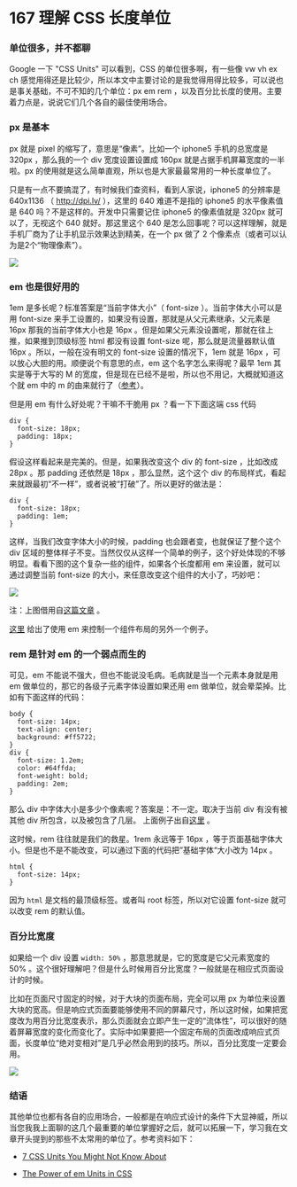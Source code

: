 # 167 理解 CSS 长度单位


### 单位很多，并不都聊

Google 一下 "CSS Units" 可以看到，CSS 的单位很多啊，有一些像 vw vh ex ch 感觉用得还是比较少，所以本文中主要讨论的是我觉得用得比较多，可以说也是事关基础，不可不知的几个单位：px em rem ，以及百分比长度的使用。主要着力点是，说说它们几个各自的最佳使用场合。


### px 是基本

px 就是 pixel 的缩写了，意思是“像素”。比如一个 iphone5 手机的总宽度是 320px ，那么我的一个 div 宽度设置设置成 160px 就是占据手机屏幕宽度的一半啦。px 的使用就是这么简单直观，所以也是大家最最常用的一种长度单位了。

只是有一点不要搞混了，有时候我们查资料，看到人家说，iphone5 的分辨率是 640x1136 （ http://dpi.lv/ ），这里的 640 难道不是指的 iphone5 的水平像素值是 640 吗？不是这样的。开发中只需要记住 iphone5 的像素值就是 320px 就可以了，无视这个 640 就好。那这里这个 640 是怎么回事呢？可以这样理解，就是手机厂商为了让手机显示效果达到精美，在一个 px 做了 2 个像素点（或者可以认为是2个“物理像素”）。

![](http://media.haoduoshipin.com/pic/haoduo/167/px-dot.png)


### em 也是很好用的

1em 是多长呢？标准答案是“当前字体大小”（ font-size ）。当前字体大小可以是用 font-size 来手工设置的，如果没有设置，那就是从父元素继承，父元素是 16px 那我的当前字体大小也是 16px 。但是如果父元素没设置呢，那就在往上推，如果推到顶级标签 html 都没有设置 font-size 呢，那么就是流量器默认值 16px 。所以，一般在没有明文的 font-size 设置的情况下，1em 就是 16px ，可以放心大胆的用。顺便说个有意思的点，em 这个名字怎么来得呢？最早 1em 其实是等于大写的 M 的宽度，但是现在已经不是啦，所以也不用记，大概就知道这个就 em 中的 m 的由来就行了（[参考](http://www.impressivewebs.com/understanding-em-units-css/)）。

但是用 em 有什么好处呢？干嘛不干脆用 px ？看一下下面这端 css 代码

```
div {
  font-size: 18px;
  padding: 18px;
}
```

假设这样看起来是完美的。但是，如果我改变这个 div 的 font-size ，比如改成 28px 。那 padding 还依然是 18px ，那么显然，这个这个 div 的布局样式，看起来就跟最初“不一样”，或者说被“打破”了。所以更好的做法是：

```
div {
  font-size: 18px;
  padding: 1em;
}
```

这样，当我们改变字体大小的时候，padding 也会跟者变，也就保证了整个这个 div 区域的整体样子不变。当然仅仅从这样一个简单的例子，这个好处体现的不够明显。看看下图的这个复杂一些的组件，如果各个长度都用 em 来设置，就可以通过调整当前 font-size 的大小，来任意改变这个组件的大小了，巧妙吧：

![](http://media.haoduoshipin.com/pic/haoduo/167/em-sizing.png)


注：上图借用自[这篇文章](https://medium.com/@simurai/sizing-web-components-8f433689736f) 。

[这里](http://www.sitepoint.com/power-em-units-css/) 给出了使用 em 来控制一个组件布局的另外一个例子。


### rem 是针对 em 的一个弱点而生的

可见，em 不能说不强大，但也不能说没毛病。毛病就是当一个元素本身就是用 em 做单位的，那它的各级子元素字体设置如果还用 em 做单位，就会晕菜掉。比如有下面这样的代码：

```
body {
  font-size: 14px;
  text-align: center;
  background: #ff5722;
}
div {
  font-size: 1.2em;
  color: #64ffda;
  font-weight: bold;
  padding: 2em;
}
```

那么 div 中字体大小是多少个像素呢？答案是：不一定。取决于当前 div 有没有被其他 div 所包含，以及被包含了几层。 上面例子出自[这里](http://codepen.io/tutsplus/pen/xbZQRQ) 。

这时候，rem 往往就是我们的救星。1rem 永远等于 16px ，等于页面基础字体大小。但是也不是不能改变，可以通过下面的代码把”基础字体“大小改为 14px 。

```
html {
  font-size: 14px;
}
```

因为 `html` 是文档的最顶级标签。或者叫 root 标签，所以对它设置 font-size 就可以改变 rem 的默认值。

### 百分比宽度

如果给一个 div 设置 `width: 50%` ，那意思就是，它的宽度是它父元素宽度的 50% 。这个很好理解吧？但是什么时候用百分比宽度？一般就是在相应式页面设计的时候。

比如在页面尺寸固定的时候，对于大块的页面布局，完全可以用 px 为单位来设置大块的宽高。但是响应式页面要能够使用不同的屏幕尺寸，所以这时候，如果把宽度改为用百分比宽度表示，那么页面就会立即产生一定的“流体性”，可以很好的随着屏幕宽度的变化而变化了。实际中如果要把一个固定布局的页面改成响应式页面，长度单位“绝对变相对”是几乎必然会用到的技巧。所以，百分比宽度一定要会用。


![](http://media.haoduoshipin.com/pic/haoduo/167/res-unit.png)

### 结语


其他单位也都有各自的应用场合，一般都是在响应式设计的条件下大显神威，所以当您我我上面聊的这几个最重要的单位掌握好之后，就可以拓展一下，学习我在文章开头提到的那些不太常用的单位了。参考资料如下：

- [7 CSS Units You Might Not Know About](http://webdesign.tutsplus.com/articles/7-css-units-you-might-not-know-about--cms-22573)

- [The Power of em Units in CSS](http://www.sitepoint.com/power-em-units-css/)
